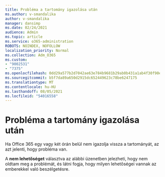 ```yaml
---
title: Probléma a tartomány igazolása után
ms.author: v-smandalika
author: v-smandalika
manager: dansimp
ms.date: 02/24/2021
audience: Admin
ms.topic: article
ms.service: o365-administration
ROBOTS: NOINDEX, NOFOLLOW
localization_priority: Normal
ms.collection: Adm_O365
ms.custom:
- "9002531"
- "7375"
ms.openlocfilehash: 0dd29a577b2d7042ae63e784b9681b29ab0b431a1ab4f30f90e49aaa03c7c0ed
ms.sourcegitcommit: b5f7da89a650d2915dc652449623c78be6247175
ms.translationtype: MT
ms.contentlocale: hu-HU
ms.lasthandoff: 08/05/2021
ms.locfileid: "54016558"
---
```

# <a name="problem-verifying-a-domain"></a>Probléma a tartomány igazolása után

Ha Office 365 egy vagy két órán belül nem igazolja vissza a tartományát, az azt jelenti, hogy probléma van.

A **nem lehetőséget** választva  az alábbi üzenetben jelezheti, hogy nem oldtam meg a problémát, és látni fogja, hogy milyen lehetőségei vannak az emberekkel való beszélgetésre.
